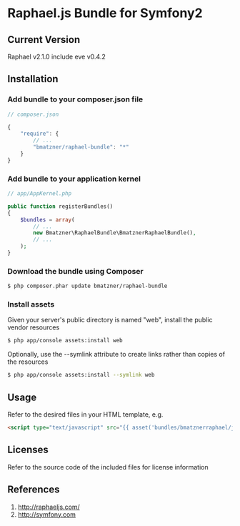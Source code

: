 # Raphael.js Bundle for Symfony2

## Current Version

Raphael v2.1.0
include eve v0.4.2

## Installation

### Add bundle to your composer.json file

``` js
// composer.json

{
    "require": {
		// ...
        "bmatzner/raphael-bundle": "*"
    }
}
```

### Add bundle to your application kernel

``` php
// app/AppKernel.php

public function registerBundles()
{
    $bundles = array(
        // ...
        new Bmatzner\RaphaelBundle\BmatznerRaphaelBundle(),
        // ...
    );
}
```

### Download the bundle using Composer

``` bash
$ php composer.phar update bmatzner/raphael-bundle
```

### Install assets

Given your server's public directory is named "web", install the public vendor resources

``` bash
$ php app/console assets:install web
```

Optionally, use the --symlink attribute to create links rather than copies of the resources 

``` bash
$ php app/console assets:install --symlink web
```

## Usage

Refer to the desired files in your HTML template, e.g.

``` html
<script type="text/javascript" src="{{ asset('bundles/bmatznerraphael/js/raphael.min.js') }}"></script>
```

## Licenses

Refer to the source code of the included files for license information

## References

1. http://raphaeljs.com/
2. http://symfony.com
